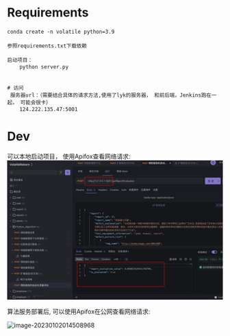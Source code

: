 # Requirements


````
conda create -n volatile python=3.9

参照requirements.txt下载依赖

启动项目：
    python server.py


# 访问
 服务器url：（需要结合具体的请求方法,使用了lyk的服务器， 和前后端，Jenkins跑在一起， 可能会很卡）
    124.222.135.47:5001

````

# Dev

可以本地启动项目， 使用Apifox查看网络请求:
![](./assets/apifox_localhost.png)



算法服务部署后, 可以使用Apifox在公网查看网络请求:

![image-20230102014508968](/Users/lyk/Projects/MyOfficialProjects/VolatileReborn/AI-VolatileReborn/assets/apifox_internet.png)